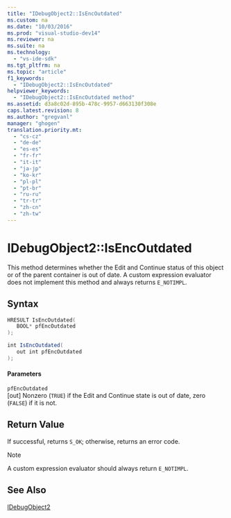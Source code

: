 ```yaml
---
title: "IDebugObject2::IsEncOutdated"
ms.custom: na
ms.date: "10/03/2016"
ms.prod: "visual-studio-dev14"
ms.reviewer: na
ms.suite: na
ms.technology: 
  - "vs-ide-sdk"
ms.tgt_pltfrm: na
ms.topic: "article"
f1_keywords: 
  - "IDebugObject2::IsEncOutdated"
helpviewer_keywords: 
  - "IDebugObject2::IsEncOutdated method"
ms.assetid: d3a8c02d-895b-478c-9957-d663130f308e
caps.latest.revision: 8
ms.author: "gregvanl"
manager: "ghogen"
translation.priority.mt: 
  - "cs-cz"
  - "de-de"
  - "es-es"
  - "fr-fr"
  - "it-it"
  - "ja-jp"
  - "ko-kr"
  - "pl-pl"
  - "pt-br"
  - "ru-ru"
  - "tr-tr"
  - "zh-cn"
  - "zh-tw"
---
```

# IDebugObject2::IsEncOutdated
This method determines whether the Edit and Continue status of this object or of the parent container is out of date. A custom expression evaluator does not implement this method and always returns `E_NOTIMPL`.  
  
## Syntax  
  
```cpp  
HRESULT IsEncOutdated(  
   BOOL* pfEncOutdated  
);  
```  
  
```c#  
int IsEncOutdated(  
   out int pfEncOutdated  
);  
```  
  
#### Parameters  
 `pfEncOutdated`  
 [out] Nonzero (`TRUE`) if the Edit and Continue state is out of date, zero (`FALSE`) if it is not.  
  
## Return Value  
 If successful, returns `S_OK`; otherwise, returns an error code.  
  
> [!NOTE]
>  A custom expression evaluator should always return `E_NOTIMPL`.  
  
## See Also  
 [IDebugObject2](../extensibility/idebugobject2.md)